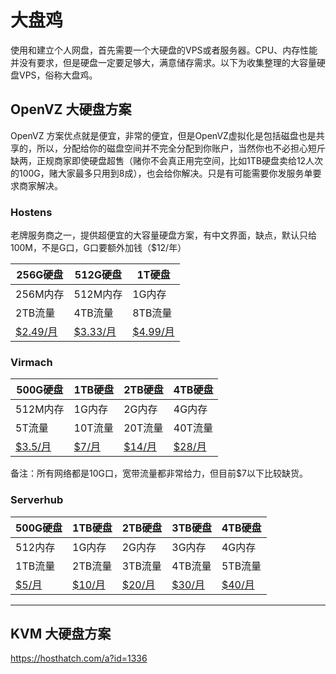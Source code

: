 
# 大盘鸡

使用和建立个人网盘，首先需要一个大硬盘的VPS或者服务器。CPU、内存性能并没有要求，但是硬盘一定要足够大，满意储存需求。以下为收集整理的大容量硬盘VPS，俗称大盘鸡。

## OpenVZ 大硬盘方案

OpenVZ 方案优点就是便宜，非常的便宜，但是OpenVZ虚拟化是包括磁盘也是共享的，所以，分配给你的磁盘空间并不完全分配到你账户，当然你也不必担心短斤缺两，正规商家即使硬盘超售（赌你不会真正用完空间，比如1TB硬盘卖给12人次的100G，赌大家最多只用到8成），也会给你解决。只是有可能需要你发服务单要求商家解决。

### Hostens
老牌服务商之一，提供超便宜的大容量硬盘方案，有中文界面，缺点，默认只给100M，不是G口，G口要额外加钱（$12/年）

| 256G硬盘 | 512G硬盘 | 1T硬盘 |
|----------|---------|-------|
| 256M内存 | 512M内存 | 1G内存 |
| 2TB流量 | 4TB流量 | 8TB流量 |
| [$2.49/月](https://www.hostens.com/vps-hosting/?affid=760#hosting__plan__group-tab-storage) | [$3.33/月](https://www.hostens.com/vps-hosting/?affid=760#hosting__plan__group-tab-storage) | [$4.99/月](https://www.hostens.com/vps-hosting/?affid=760#hosting__plan__group-tab-storage) |

### Virmach

| 500G硬盘 | 1TB硬盘 | 2TB硬盘 | 4TB硬盘 |
|---------|---------|--------|--------|
| 512M内存 | 1G内存 | 2G内存 | 4G内存  |
| 5T流量 | 10T流量 | 20T流量 | 40T流量 |
| [$3.5/月](https://billing.virmach.com/aff.php?aff=6188&155) | [$7/月](https://billing.virmach.com/aff.php?aff=6188&156) | [$14/月](https://billing.virmach.com/aff.php?aff=6188&157) | [$28/月](https://billing.virmach.com/aff.php?aff=6188&158) |

备注：所有网络都是10G口，宽带流量都非常给力，但目前$7以下比较缺货。


### Serverhub

| 500G硬盘 | 1TB硬盘 | 2TB硬盘 | 3TB硬盘 | 4TB硬盘 |
|---------|--------|---------|--------|--------|
| 512内存 | 1G内存 | 2G内存 | 3G内存 | 4G内存  |
| 1TB流量 | 2TB流量 | 3TB流量  | 4TB流量  | 5TB流量 |
| [$5/月](http://my.serverhub.com/aff.php?aff=171&pid=613) | [$10/月](http://my.serverhub.com/aff.php?aff=171&pid=614) | [$20/月](http://my.serverhub.com/aff.php?aff=171&pid=615) | [$30/月](http://my.serverhub.com/aff.php?aff=171&pid=616) | [$40/月](http://my.serverhub.com/aff.php?aff=171&pid=617) |

---
## KVM 大硬盘方案
https://hosthatch.com/a?id=1336

<!--stackedit_data:
eyJoaXN0b3J5IjpbMTU2MzI4NTYzMSw2OTgwNDQ3NDgsOTExNz
k5NTU3LDEyNzQ0OTgxMzgsMTQ5NDYzMjc0LDEyMzMyNTAwNzQs
MTA1NDE4NTY2OSwtMTUwMjU0NzA4OCwxODI1MTMxNjg4LC03MT
IwODIzMV19
-->
